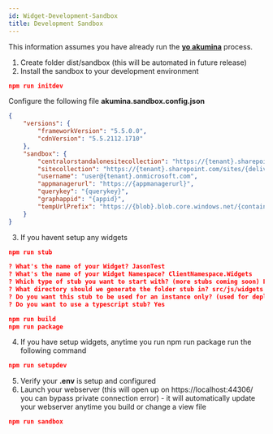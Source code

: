 ```yaml
---
id: Widget-Development-Sandbox
title: Development Sandbox
---
```


This information assumes you have already run the [**yo akumina**](https://akumina.github.io/docs/getting-started-yeoman) process.

1) Create folder dist/sandbox (this will be automated in future release) 
2) Install the sandbox to your development environment
```json
npm run initdev
```

Configure the following file **akumina.sandbox.config.json**

```json
{
    "versions": {
        "frameworkVersion": "5.5.0.0",
        "cdnVersion": "5.5.2112.1710"
    },
    "sandbox": {
        "centralorstandalonesitecollection": "https://{tenant}.sharepoint.com/sites/{centralsite}",
        "sitecollection": "https://{tenant}.sharepoint.com/sites/{deliverysite}",
        "username": "user@{tenant}.onmicrosoft.com",
        "appmanagerurl": "https://{appmanagerurl}",
        "querykey": "{querykey}",
        "graphappid": "{appid}",
        "tempUrlPrefix": "https://{blob}.blob.core.windows.net/{container}"
    }
}
```
3) If you havent setup any widgets
```json
npm run stub

? What's the name of your Widget? JasonTest
? What's the name of your Widget Namespace? ClientNamespace.Widgets
? Which type of stub you want to start with? (more stubs coming soon) Hello World
? What directory should we generate the folder stub in? src/js/widgets
? Do you want this stub to be used for an instance only? (used for deploying instances only) No
? Do you want to use a typescript stub? Yes

npm run build
npm run package

```

4) If you have setup widgets, anytime you run npm run package run the following command

```json
npm run setupdev
```
5) Verify your **.env** is setup and configured
6) Launch your webserver (this will open up on https://localhost:44306/ you can bypass private connection error) - it will automatically update your webserver anytime you build or change a view file

```json
npm run sandbox
```

